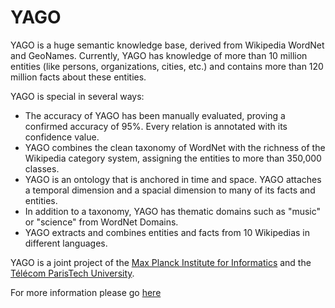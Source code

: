 YAGO
============

YAGO is a huge semantic knowledge base, derived from Wikipedia WordNet and GeoNames. Currently, YAGO has knowledge of more than 10 million entities (like persons, organizations, cities, etc.) and contains more than 120 million facts about these entities.

YAGO is special in several ways:

  *  The accuracy of YAGO has been manually evaluated, proving a confirmed accuracy of 95%. Every relation is annotated with its confidence value.
  *  YAGO combines the clean taxonomy of WordNet with the richness of the Wikipedia category system, assigning the entities to more than 350,000 classes.
  *  YAGO is an ontology that is anchored in time and space. YAGO attaches a temporal dimension and a spacial dimension to many of its facts and entities.
  *  In addition to a taxonomy, YAGO has thematic domains such as "music" or "science" from WordNet Domains.
  *  YAGO extracts and combines entities and facts from 10 Wikipedias in different languages.

YAGO is a joint project of the [Max Planck Institute for Informatics](http://www.mpi-inf.mpg.de/home/) and the [Télécom ParisTech University](https://www.infres.telecom-paristech.fr/wp/).


For more information please go [here](https://www.mpi-inf.mpg.de/departments/databases-and-information-systems/research/yago-naga/yago/)